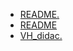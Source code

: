   * [README.](./README.)
  * [README](./README)
  * [VH_didac.](./VH_didac.)


[//]: # (generated by https://www.npmjs.com/package/github-wiki-sidebar)
